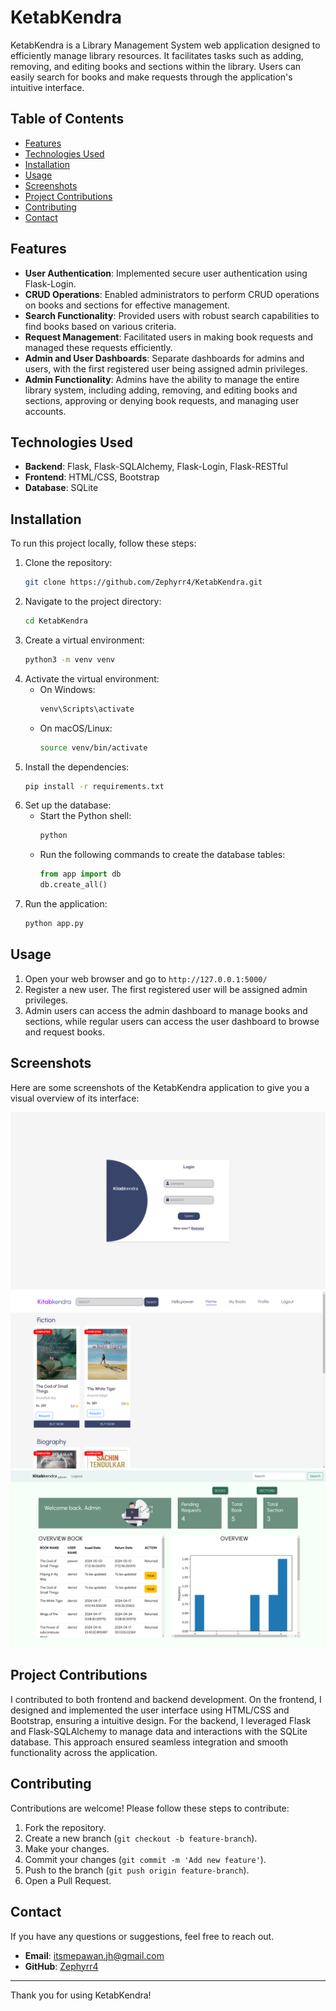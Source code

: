 # KetabKendra

KetabKendra is a Library Management System web application designed to efficiently manage library resources. It facilitates tasks such as adding, removing, and editing books and sections within the library. Users can easily search for books and make requests through the application's intuitive interface.

## Table of Contents

- [Features](#features)
- [Technologies Used](#technologies-used)
- [Installation](#installation)
- [Usage](#usage)
- [Screenshots](#screenshots)
- [Project Contributions](#project-contributions)
- [Contributing](#contributing)
- [Contact](#contact)

## Features

- **User Authentication**: Implemented secure user authentication using Flask-Login.
- **CRUD Operations**: Enabled administrators to perform CRUD operations on books and sections for effective management.
- **Search Functionality**: Provided users with robust search capabilities to find books based on various criteria.
- **Request Management**: Facilitated users in making book requests and managed these requests efficiently.
- **Admin and User Dashboards**: Separate dashboards for admins and users, with the first registered user being assigned admin privileges.
- **Admin Functionality**: Admins have the ability to manage the entire library system, including adding, removing, and editing books and sections, approving or denying book requests, and managing user accounts.



## Technologies Used

- **Backend**: Flask, Flask-SQLAlchemy, Flask-Login, Flask-RESTful
- **Frontend**: HTML/CSS, Bootstrap
- **Database**: SQLite

## Installation

To run this project locally, follow these steps:

1. Clone the repository:
    ```bash
    git clone https://github.com/Zephyrr4/KetabKendra.git
    ```
2. Navigate to the project directory:
    ```bash
    cd KetabKendra
    ```
3. Create a virtual environment:
    ```bash
    python3 -m venv venv
    ```
4. Activate the virtual environment:
    - On Windows:
        ```bash
        venv\Scripts\activate
        ```
    - On macOS/Linux:
        ```bash
        source venv/bin/activate
        ```
5. Install the dependencies:
    ```bash
    pip install -r requirements.txt
    ```
6. Set up the database:
    - Start the Python shell:
        ```bash
        python
        ```
    - Run the following commands to create the database tables:
        ```python
        from app import db
        db.create_all()
        ```
7. Run the application:
    ```bash
    python app.py
    ```

## Usage

1. Open your web browser and go to `http://127.0.0.1:5000/`
2. Register a new user. The first registered user will be assigned admin privileges.
3. Admin users can access the admin dashboard to manage books and sections, while regular users can access the user dashboard to browse and request books.

## Screenshots

Here are some screenshots of the KetabKendra application to give you a visual overview of its interface:

![Login Screen](screenshots/Login_screen.png)
![User Dashboard](screenshots/User_Dashboard.png)
![Admin Dashboard](screenshots/Admin_Dashboard.png)

## Project Contributions

I contributed to both frontend and backend development. On the frontend, I designed and implemented the user interface using HTML/CSS and Bootstrap, ensuring a intuitive design. For the backend, I leveraged Flask and Flask-SQLAlchemy to manage data and interactions with the SQLite database. This approach ensured seamless integration and smooth functionality across the application.

## Contributing

Contributions are welcome! Please follow these steps to contribute:

1. Fork the repository.
2. Create a new branch (`git checkout -b feature-branch`).
3. Make your changes.
4. Commit your changes (`git commit -m 'Add new feature'`).
5. Push to the branch (`git push origin feature-branch`).
6. Open a Pull Request.


## Contact

If you have any questions or suggestions, feel free to reach out.

- **Email**: itsmepawan.jh@gmail.com
- **GitHub**: [Zephyrr4](https://github.com/Zephyrr4)

---

Thank you for using KetabKendra!
